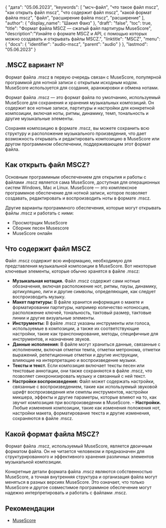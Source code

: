 {
"дата": "05.06.2023",
  "keywords": [
"мсч-файл",
"что такое файл mscz",
"как открыть файл mscz",
"что содержит файл mscz",
"какой формат файла mscz",
"файл",
"расширение файла mscz",
"расширение"
],
  "author": {
"display_name": "Шакил Фаиз"
},
"draft": "false",
"toc": true,
"title": "Формат файла MSCZ — сжатый файл партитуры MuseScore",
  "description":"Узнайте о формате MSCZ и API, с помощью которых можно создавать и открывать файлы MSCZ.",
"linktitle": "MSCZ",
  "menu": {
    "docs": {
      "identifier": "audio-mscz",
"parent": "audio"
}
},
"lastmod": "05.06.2023"
}

## .MSCZ вариант №

Формат файла .mscz в первую очередь связан с MuseScore, популярной программой для нотной записи с открытым исходным кодом. MuseScore используется для создания, аранжировки и обмена нотами.

Формат файла .mscz — это формат файла по умолчанию, используемый MuseScore для сохранения и хранения музыкальных композиций. Он содержит все нотные записи, партитуры и настройки для конкретной композиции, включая ноты, ритмы, динамику, темп, тональность и другие музыкальные элементы.

Сохраняя композицию в формате .mscz, вы можете сохранить всю структуру и расположение музыкального произведения, что дает возможность открывать и редактировать композицию в MuseScore или другом программном обеспечении, поддерживающем этот формат файла.

## Как открыть файл MSCZ?

Основным программным обеспечением для открытия и работы с файлами .mscz является сама MuseScore, доступная для операционных систем Windows, Mac и Linux. MuseScore — это комплексное программное обеспечение для нотной записи, которое позволяет создавать, редактировать и воспроизводить ноты в формате .mscz.

Другие варианты программного обеспечения, которые могут открывать файлы .mscz и работать с ними:

- Просмотрщик MuseScore
- Сборник песен Musescore
- MuseScore онлайн

## Что содержит файл MSCZ

Файл .mscz содержит всю информацию, необходимую для представления музыкальной композиции в MuseScore. Вот некоторые ключевые элементы, которые обычно хранятся в файле .mscz:

- **Музыкальная нотация.** Файл .mscz содержит сами нотные обозначения, включая расположение нот, ритмы, паузы, динамику, артикуляцию, лиги и другие символы, определяющие, как следует воспроизводить музыку.
- **Макет партитуры:** В файле хранится информация о макете и форматировании партитуры, например количество нотоносцев, расположение ключей, тональность, тактовый размер, тактовые линии и другие визуальные элементы.
- **Инструменты:** В файле .mscz указаны инструменты или голоса, используемые в композиции, а также их соответствующие настройки, такие как транспонирование, методы, специфичные для инструментов, и назначение звуков.
- **Данные исполнения:** В файле могут храниться данные, связанные с исполнением, включая отметки темпа, отметки метронома, отметки выражений, репетиционные отметки и другие инструкции, влияющие на интерпретацию и воспроизведение музыки.
- **Тексты и текст.** Если композиция включает тексты песен или текстовые аннотации, они также сохраняются в файле .mscz, что позволяет синхронизировать музыку и связанный с ней текст.
- **Настройки воспроизведения:** Файл может содержать настройки, связанные с воспроизведением, такие как используемый звуковой шрифт воспроизведения или семплы инструментов, настройки микшера, эффекты и другие параметры, которые влияют на то, как звучит композиция при воспроизведении в MuseScore.
– **Настройки.** Любые изменения композиции, такие как изменения положения нот, настройки макета, форматирование текста и другие изменения, сохраняются в файле .mscz.

## Какой формат файла MSCZ?

Формат файла .mscz, используемый MuseScore, является двоичным форматом файла. Он не читается человеком и предназначен для структурированного и эффективного хранения различных элементов музыкальной композиции.

Конкретные детали формата файла .mscz являются собственностью MuseScore, а точная внутренняя структура и организация файла могут меняться в разных версиях MuseScore. Это означает, что только MuseScore и другое совместимое программное обеспечение могут надежно интерпретировать и работать с файлами .mscz.

## Рекомендации
* [MuseScore](https://en.wikipedia.org/wiki/MuseScore)

